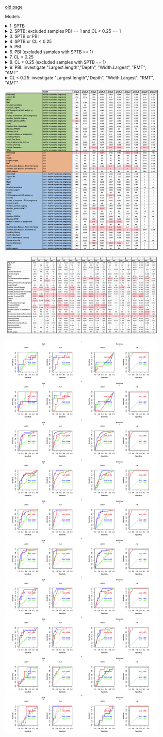 [old page](old.md)

Models
<details>
  <summary>1. SPTB</summary>
  <br> were excluded "Pyrexia.in.labour.or.postpartum","FDCS.pregnancy.birth.weight..g.", "Uterine.Extensions", "Cervical.lacerations" (a lot of NA for SPTB)
  <br>
  <pre>
| model                              | N   | cases | controls | features                                                                                                                                                                                                                                                                                                                                                                                                                                                                                                                                                                                                                                    | number |
|------------------------------------|-----|-------|----------|---------------------------------------------------------------------------------------------------------------------------------------------------------------------------------------------------------------------------------------------------------------------------------------------------------------------------------------------------------------------------------------------------------------------------------------------------------------------------------------------------------------------------------------------------------------------------------------------------------------------------------------------|--------|
| scar + mather + previous pregnancy | 166 | 8     | 158      | White, Black, South.East.Asian, Others, Smoking.History, Previous.SPTB, Previous.PPROM,  Previous.late.miscarriage, Cervical.Surgery, Uterine.anomaly, History.of.recurrent.UTI.in.pregnancy,  Trial.of.intrumental.delivery, BMI, Age.at.del, Gravida, Parity, number_Previous.SPTB, number_Previous.PPROM,  number_Previous.late.miscarriage, number_Cervical.Surgery, number_previous.FDCS,  Shortest.scar.distance.to.internal.os, Shortest.scar.distance.from.internal.os                                                                                                                                                              | 1      |
| mather + previous pregnancy        | 180 | 8     | 172      | White, Black, South.East.Asian, Others, Smoking.History, Previous.SPTB, Previous.PPROM,  Previous.late.miscarriage, Cervical.Surgery, Uterine.anomaly, History.of.recurrent.UTI.in.pregnancy,  Trial.of.intrumental.delivery, BMI, Age.at.del, Gravida, Parity, number_Previous.SPTB, number_Previous.PPROM,  number_Previous.late.miscarriage, number_Cervical.Surgery, number_previous.FDCS                                                                                                                                                                                                                                               | 1      |
| scar                               | 177 | 8     | 169      | Shortest.scar.distance.to.internal.os, Shortest.scar.distance.from.internal.os                                                                                                                                                                                                                                                                                                                                                                                                                                                                                                                                                              | 1      |
  </pre>
</details>

<details>
  <summary>2. SPTB: excluded samples PBI == 1 and CL < 0.25 == 1 </summary>
  <br> were excluded "Pyrexia.in.labour.or.postpartum","FDCS.pregnancy.birth.weight..g.", "Uterine.Extensions", "Cervical.lacerations" (a lot of NA for SPTB)
  <br>
  <pre>
| model                              | N   | cases | controls | features                                                                                                                                                                                                                                                                                                                                                                                                                                                                                                                                                                                                                                    | number |
|------------------------------------|-----|-------|----------|---------------------------------------------------------------------------------------------------------------------------------------------------------------------------------------------------------------------------------------------------------------------------------------------------------------------------------------------------------------------------------------------------------------------------------------------------------------------------------------------------------------------------------------------------------------------------------------------------------------------------------------------|--------|
| scar + mather + previous pregnancy | 145 | 6     | 139      | White, Black, South.East.Asian, Others, Smoking.History, Previous.SPTB, Previous.PPROM,  Previous.late.miscarriage, Cervical.Surgery, Uterine.anomaly, History.of.recurrent.UTI.in.pregnancy,  Trial.of.intrumental.delivery, BMI, Age.at.del, Gravida, Parity, number_Previous.SPTB, number_Previous.PPROM,  number_Previous.late.miscarriage, number_Cervical.Surgery, number_previous.FDCS,  Shortest.scar.distance.to.internal.os, Shortest.scar.distance.from.internal.os                                                                                                                                                              | 2      |
| mather + previous pregnancy        | 157 | 6     | 151      | White, Black, South.East.Asian, Others, Smoking.History, Previous.SPTB, Previous.PPROM,  Previous.late.miscarriage, Cervical.Surgery, Uterine.anomaly, History.of.recurrent.UTI.in.pregnancy,  Trial.of.intrumental.delivery, BMI, Age.at.del, Gravida, Parity, number_Previous.SPTB, number_Previous.PPROM,  number_Previous.late.miscarriage, number_Cervical.Surgery, number_previous.FDCS                                                                                                                                                                                                                                               | 2      |
| scar                               | 153 | 6     | 147      | Shortest.scar.distance.to.internal.os, Shortest.scar.distance.from.internal.os                                                                                                                                                                                                                                                                                                                                                                                                                                                                                                                                                              | 2      |
  </pre>
</details>
<details>
  <summary>3. SPTB or PBI</summary>
  <br> (the same as the previous one)
  <br>
  <pre>
| model                              | N   | cases | controls | features                                                                                                                                                                                                                                                                                                                                                                                                                                                                                                                                                                                                                                    | number |
|------------------------------------|-----|-------|----------|---------------------------------------------------------------------------------------------------------------------------------------------------------------------------------------------------------------------------------------------------------------------------------------------------------------------------------------------------------------------------------------------------------------------------------------------------------------------------------------------------------------------------------------------------------------------------------------------------------------------------------------------|--------|
| scar + mather + previous pregnancy | 144 | 22    | 122      | White, Black, South.East.Asian, Others, Smoking.History, Previous.SPTB, Previous.PPROM,  Previous.late.miscarriage, Cervical.Surgery, Uterine.anomaly, History.of.recurrent.UTI.in.pregnancy,  Trial.of.intrumental.delivery, Uterine.Extensions, Cervical.lacerations, Pyrexia.in.labour.or.postpartum,  BMI, Age.at.del, Gravida, Parity, number_Previous.SPTB, number_Previous.PPROM, number_Previous.late.miscarriage,  number_Cervical.Surgery, number_previous.FDCS, FDCS.pregnancy.birth.weight..g.,  Shortest.scar.distance.to.internal.os, Shortest.scar.distance.from.internal.os                                                 | 3      |
| mather + previous pregnancy        | 155 | 23    | 132      | White, Black, South.East.Asian, Others, Smoking.History, Previous.SPTB, Previous.PPROM,  Previous.late.miscarriage, Cervical.Surgery, Uterine.anomaly, History.of.recurrent.UTI.in.pregnancy,  Trial.of.intrumental.delivery, Uterine.Extensions, Cervical.lacerations, Pyrexia.in.labour.or.postpartum,  BMI, Age.at.del, Gravida, Parity, number_Previous.SPTB, number_Previous.PPROM, number_Previous.late.miscarriage,  number_Cervical.Surgery, number_previous.FDCS, FDCS.pregnancy.birth.weight..g.                                                                                                                                  | 3      |
| scar                               | 177 | 29    | 148      | Shortest.scar.distance.to.internal.os, Shortest.scar.distance.from.internal.os                                                                                                                                                                                                                                                                                                                                                                                                                                                                                                                                                              | 3      |
  </pre>
</details>
<details>
  <summary>4. SPTB or CL < 0.25</summary>
  <br> (the same as the previous one)
  <br>
  <pre>
| model                              | N   | cases | controls | features                                                                                                                                                                                                                                                                                                                                                                                                                                                                                                                                                                                                                                    | number |
|------------------------------------|-----|-------|----------|---------------------------------------------------------------------------------------------------------------------------------------------------------------------------------------------------------------------------------------------------------------------------------------------------------------------------------------------------------------------------------------------------------------------------------------------------------------------------------------------------------------------------------------------------------------------------------------------------------------------------------------------|--------|
| scar + mather + previous pregnancy | 144 | 19    | 125      | White, Black, South.East.Asian, Others, Smoking.History, Previous.SPTB, Previous.PPROM,  Previous.late.miscarriage, Cervical.Surgery, Uterine.anomaly, History.of.recurrent.UTI.in.pregnancy,  Trial.of.intrumental.delivery, Uterine.Extensions, Cervical.lacerations, Pyrexia.in.labour.or.postpartum,  BMI, Age.at.del, Gravida, Parity, number_Previous.SPTB, number_Previous.PPROM, number_Previous.late.miscarriage,  number_Cervical.Surgery, number_previous.FDCS, FDCS.pregnancy.birth.weight..g.,  Shortest.scar.distance.to.internal.os, Shortest.scar.distance.from.internal.os                                                 | 4      |
| mather + previous pregnancy        | 155 | 20    | 135      | White, Black, South.East.Asian, Others, Smoking.History, Previous.SPTB, Previous.PPROM,  Previous.late.miscarriage, Cervical.Surgery, Uterine.anomaly, History.of.recurrent.UTI.in.pregnancy,  Trial.of.intrumental.delivery, Uterine.Extensions, Cervical.lacerations, Pyrexia.in.labour.or.postpartum,  BMI, Age.at.del, Gravida, Parity, number_Previous.SPTB, number_Previous.PPROM, number_Previous.late.miscarriage,  number_Cervical.Surgery, number_previous.FDCS, FDCS.pregnancy.birth.weight..g.                                                                                                                                  | 4      |
| scar                               | 177 | 25    | 152      | Shortest.scar.distance.to.internal.os, Shortest.scar.distance.from.internal.os                                                                                                                                                                                                                                                                                                                                                                                                                                                                                                                                                              | 4      |
  </pre>
</details>
<details>
  <summary>5. PBI</summary>
  <br> (the same as the previous one)
  <br>
  <pre>
| model                              | N   | cases | controls | features                                                                                                                                                                                                                                                                                                                                                                                                                                                                                                                                                                                                                                    | number |
|------------------------------------|-----|-------|----------|---------------------------------------------------------------------------------------------------------------------------------------------------------------------------------------------------------------------------------------------------------------------------------------------------------------------------------------------------------------------------------------------------------------------------------------------------------------------------------------------------------------------------------------------------------------------------------------------------------------------------------------------|--------|
| scar + mather + previous pregnancy | 144 | 20    | 124      | White, Black, South.East.Asian, Others, Smoking.History, Previous.SPTB, Previous.PPROM,  Previous.late.miscarriage, Cervical.Surgery, Uterine.anomaly, History.of.recurrent.UTI.in.pregnancy,  Trial.of.intrumental.delivery, Uterine.Extensions, Cervical.lacerations, Pyrexia.in.labour.or.postpartum,  BMI, Age.at.del, Gravida, Parity, number_Previous.SPTB, number_Previous.PPROM, number_Previous.late.miscarriage,  number_Cervical.Surgery, number_previous.FDCS, FDCS.pregnancy.birth.weight..g.,  Shortest.scar.distance.to.internal.os, Shortest.scar.distance.from.internal.os                                                 | 5      |
| mather + previous pregnancy        | 155 | 21    | 134      | White, Black, South.East.Asian, Others, Smoking.History, Previous.SPTB, Previous.PPROM,  Previous.late.miscarriage, Cervical.Surgery, Uterine.anomaly, History.of.recurrent.UTI.in.pregnancy,  Trial.of.intrumental.delivery, Uterine.Extensions, Cervical.lacerations, Pyrexia.in.labour.or.postpartum,  BMI, Age.at.del, Gravida, Parity, number_Previous.SPTB, number_Previous.PPROM, number_Previous.late.miscarriage,  number_Cervical.Surgery, number_previous.FDCS, FDCS.pregnancy.birth.weight..g.                                                                                                                                  | 5      |
| scar                               | 177 | 23    | 154      | Shortest.scar.distance.to.internal.os, Shortest.scar.distance.from.internal.os                                                                                                                                                                                                                                                                                                                                                                                                                                                                                                                                                              | 5      |
  </pre>
</details>
<details>
  <summary>6. PBI (excluded samples with SPTB == 1)</summary>
  <br> (the same as the previous one)
  <br>
  <pre>
| model                              | N   | cases | controls | features                                                                                                                                                                                                                                                                                                                                                                                                                                                                                                                                                                                                                                    | number |
|------------------------------------|-----|-------|----------|---------------------------------------------------------------------------------------------------------------------------------------------------------------------------------------------------------------------------------------------------------------------------------------------------------------------------------------------------------------------------------------------------------------------------------------------------------------------------------------------------------------------------------------------------------------------------------------------------------------------------------------------|--------|
| scar + mather + previous pregnancy | 140 | 18    | 122      | White, Black, South.East.Asian, Others, Smoking.History, Previous.SPTB, Previous.PPROM,  Previous.late.miscarriage, Cervical.Surgery, Uterine.anomaly, History.of.recurrent.UTI.in.pregnancy,  Trial.of.intrumental.delivery, Uterine.Extensions, Cervical.lacerations, Pyrexia.in.labour.or.postpartum,  BMI, Age.at.del, Gravida, Parity, number_Previous.SPTB, number_Previous.PPROM, number_Previous.late.miscarriage,  number_Cervical.Surgery, number_previous.FDCS, FDCS.pregnancy.birth.weight..g.,  Shortest.scar.distance.to.internal.os, Shortest.scar.distance.from.internal.os                                                 | 6      |
| mather + previous pregnancy        | 151 | 19    | 132      | White, Black, South.East.Asian, Others, Smoking.History, Previous.SPTB, Previous.PPROM,  Previous.late.miscarriage, Cervical.Surgery, Uterine.anomaly, History.of.recurrent.UTI.in.pregnancy,  Trial.of.intrumental.delivery, Uterine.Extensions, Cervical.lacerations, Pyrexia.in.labour.or.postpartum,  BMI, Age.at.del, Gravida, Parity, number_Previous.SPTB, number_Previous.PPROM, number_Previous.late.miscarriage,  number_Cervical.Surgery, number_previous.FDCS, FDCS.pregnancy.birth.weight..g.                                                                                                                                  | 6      |
| scar                               | 169 | 21    | 148      | Shortest.scar.distance.to.internal.os, Shortest.scar.distance.from.internal.os                                                                                                                                                                                                                                                                                                                                                                                                                                                                                                                                                              | 6      |
  </pre>
</details>
<details>
  <summary>7. CL < 0.25</summary>
  <br> (the same as the previous one)
  <br>
  <pre>
| model                              | N   | cases | controls | features                                                                                                                                                                                                                                                                                                                                                                                                                                                                                                                                                                                                                                    | number |
|------------------------------------|-----|-------|----------|---------------------------------------------------------------------------------------------------------------------------------------------------------------------------------------------------------------------------------------------------------------------------------------------------------------------------------------------------------------------------------------------------------------------------------------------------------------------------------------------------------------------------------------------------------------------------------------------------------------------------------------------|--------|
| scar + mather + previous pregnancy | 144 | 17    | 127      | White, Black, South.East.Asian, Others, Smoking.History, Previous.SPTB, Previous.PPROM,  Previous.late.miscarriage, Cervical.Surgery, Uterine.anomaly, History.of.recurrent.UTI.in.pregnancy,  Trial.of.intrumental.delivery, Uterine.Extensions, Cervical.lacerations, Pyrexia.in.labour.or.postpartum,  BMI, Age.at.del, Gravida, Parity, number_Previous.SPTB, number_Previous.PPROM, number_Previous.late.miscarriage,  number_Cervical.Surgery, number_previous.FDCS, FDCS.pregnancy.birth.weight..g.,  Shortest.scar.distance.to.internal.os, Shortest.scar.distance.from.internal.os                                                 | 7      |
| mather + previous pregnancy        | 155 | 18    | 137      | White, Black, South.East.Asian, Others, Smoking.History, Previous.SPTB, Previous.PPROM,  Previous.late.miscarriage, Cervical.Surgery, Uterine.anomaly, History.of.recurrent.UTI.in.pregnancy,  Trial.of.intrumental.delivery, Uterine.Extensions, Cervical.lacerations, Pyrexia.in.labour.or.postpartum,  BMI, Age.at.del, Gravida, Parity, number_Previous.SPTB, number_Previous.PPROM, number_Previous.late.miscarriage,  number_Cervical.Surgery, number_previous.FDCS, FDCS.pregnancy.birth.weight..g.                                                                                                                                  | 7      |
| scar                               | 177 | 19    | 158      | Shortest.scar.distance.to.internal.os, Shortest.scar.distance.from.internal.os                                                                                                                                                                                                                                                                                                                                                                                                                                                                                                                                                              | 7      |

  </pre>
</details>
<details>
  <summary>8. CL < 0.25 (excluded samples with SPTB == 1) </summary>
  <br> (the same as the previous one)
  <br>
  <pre>
| model                              | N   | cases | controls | features                                                                                                                                                                                                                                                                                                                                                                                                                                                                                                                                                                                                                                    | number |
|------------------------------------|-----|-------|----------|---------------------------------------------------------------------------------------------------------------------------------------------------------------------------------------------------------------------------------------------------------------------------------------------------------------------------------------------------------------------------------------------------------------------------------------------------------------------------------------------------------------------------------------------------------------------------------------------------------------------------------------------|--------|
| scar + mather + previous pregnancy | 140 | 15    | 125      | White, Black, South.East.Asian, Others, Smoking.History, Previous.SPTB, Previous.PPROM,  Previous.late.miscarriage, Cervical.Surgery, Uterine.anomaly, History.of.recurrent.UTI.in.pregnancy,  Trial.of.intrumental.delivery, Uterine.Extensions, Cervical.lacerations, Pyrexia.in.labour.or.postpartum,  BMI, Age.at.del, Gravida, Parity, number_Previous.SPTB, number_Previous.PPROM, number_Previous.late.miscarriage,  number_Cervical.Surgery, number_previous.FDCS, FDCS.pregnancy.birth.weight..g.,  Shortest.scar.distance.to.internal.os, Shortest.scar.distance.from.internal.os                                                 | 8      |
| mather + previous pregnancy        | 151 | 16    | 135      | White, Black, South.East.Asian, Others, Smoking.History, Previous.SPTB, Previous.PPROM,  Previous.late.miscarriage, Cervical.Surgery, Uterine.anomaly, History.of.recurrent.UTI.in.pregnancy,  Trial.of.intrumental.delivery, Uterine.Extensions, Cervical.lacerations, Pyrexia.in.labour.or.postpartum,  BMI, Age.at.del, Gravida, Parity, number_Previous.SPTB, number_Previous.PPROM, number_Previous.late.miscarriage,  number_Cervical.Surgery, number_previous.FDCS, FDCS.pregnancy.birth.weight..g.                                                                                                                                  | 8      |
| scar                               | 169 | 17    | 152      | Shortest.scar.distance.to.internal.os, Shortest.scar.distance.from.internal.os                                                                                                                                                                                                                                                                                                                                                                                                                                                                                                                                                              | 8      |
  </pre>
</details>
<details>
  <summary>9: PBI: investigate "Largest.length","Depth", "Width.Largest", "RMT", "AMT"</summary>
  <br> (the same as the previous one)
  <br>
  <pre>
| model                              | N   | cases | controls | features                                                                                                                                                                                                                                                                                                                                                                                                                                                                                                                                                                                                                                    | number |
|------------------------------------|-----|-------|----------|---------------------------------------------------------------------------------------------------------------------------------------------------------------------------------------------------------------------------------------------------------------------------------------------------------------------------------------------------------------------------------------------------------------------------------------------------------------------------------------------------------------------------------------------------------------------------------------------------------------------------------------------|--------|
| scar + mather + previous pregnancy | 44  | 9    | 35      | White, Black, South.East.Asian, Others, Smoking.History, Previous.SPTB, Previous.PPROM,  Previous.late.miscarriage, Cervical.Surgery, Uterine.anomaly, History.of.recurrent.UTI.in.pregnancy,  Trial.of.intrumental.delivery, Uterine.Extensions, Cervical.lacerations, Pyrexia.in.labour.or.postpartum,  BMI, Age.at.del, Gravida, Parity, number_Previous.SPTB, number_Previous.PPROM, number_Previous.late.miscarriage,  number_Cervical.Surgery, number_previous.FDCS, FDCS.pregnancy.birth.weight..g.,  Shortest.scar.distance.to.internal.os, Largest.length, Depth, Width.Largest, RMT, AMT, Shortest.scar.distance.from.internal.os | 9      |
| mather + previous pregnancy        | 155 | 21   | 134     | White, Black, South.East.Asian, Others, Smoking.History, Previous.SPTB, Previous.PPROM,  Previous.late.miscarriage, Cervical.Surgery, Uterine.anomaly, History.of.recurrent.UTI.in.pregnancy,  Trial.of.intrumental.delivery, Uterine.Extensions, Cervical.lacerations, Pyrexia.in.labour.or.postpartum,  BMI, Age.at.del, Gravida, Parity, number_Previous.SPTB, number_Previous.PPROM, number_Previous.late.miscarriage,  number_Cervical.Surgery, number_previous.FDCS, FDCS.pregnancy.birth.weight..g.                                                                                                                                  | 9      |
| scar                               | 45  | 9    | 36      | Shortest.scar.distance.to.internal.os, Largest.length, Depth, Width.Largest, RMT, AMT, Shortest.scar.distance.from.internal.os                                                                                                                                                                                                                                                                                                                                                                                                                                                                                                              | 9      |
  </pre>
</details>
<details>
  <summary>CL < 0.25: investigate "Largest.length","Depth", "Width.Largest", "RMT", "AMT"	</summary>
  <br> (the same as the previous one)
  <br>
  <pre>
| model                              | N   | cases | controls | features                                                                                                                                                                                                                                                                                                                                                                                                                                                                                                                                                                                                                                    | number |
|------------------------------------|-----|-------|----------|---------------------------------------------------------------------------------------------------------------------------------------------------------------------------------------------------------------------------------------------------------------------------------------------------------------------------------------------------------------------------------------------------------------------------------------------------------------------------------------------------------------------------------------------------------------------------------------------------------------------------------------------|--------|
| scar + mather + previous pregnancy | 44  | 8    | 36      | White, Black, South.East.Asian, Others, Smoking.History, Previous.SPTB, Previous.PPROM,  Previous.late.miscarriage, Cervical.Surgery, Uterine.anomaly, History.of.recurrent.UTI.in.pregnancy,  Trial.of.intrumental.delivery, Uterine.Extensions, Cervical.lacerations, Pyrexia.in.labour.or.postpartum,  BMI, Age.at.del, Gravida, Parity, number_Previous.SPTB, number_Previous.PPROM, number_Previous.late.miscarriage,  number_Cervical.Surgery, number_previous.FDCS, FDCS.pregnancy.birth.weight..g.,  Shortest.scar.distance.to.internal.os, Largest.length, Depth, Width.Largest, RMT, AMT, Shortest.scar.distance.from.internal.os | 10     |
| mather + previous pregnancy        | 155 | 18   | 137     | White, Black, South.East.Asian, Others, Smoking.History, Previous.SPTB, Previous.PPROM,  Previous.late.miscarriage, Cervical.Surgery, Uterine.anomaly, History.of.recurrent.UTI.in.pregnancy,  Trial.of.intrumental.delivery, Uterine.Extensions, Cervical.lacerations, Pyrexia.in.labour.or.postpartum,  BMI, Age.at.del, Gravida, Parity, number_Previous.SPTB, number_Previous.PPROM, number_Previous.late.miscarriage,  number_Cervical.Surgery, number_previous.FDCS, FDCS.pregnancy.birth.weight..g.                                                                                                                                  | 10     |
| scar                               | 45  | 8    | 37      | Shortest.scar.distance.to.internal.os, Largest.length, Depth, Width.Largest, RMT, AMT,  Shortest.scar.distance.from.internal.os                                                                                                                                                                                                                                                                                                                                                                                                                                                                                                             | 10     |

  </pre>
</details>





![Image](./data/multiparam_glm.png)

![Image](./data/one_param_tests.png)

![Image](./data/1common.png)
![Image](./data/2common.png)
![Image](./data/3common.png)
![Image](./data/4common.png)
![Image](./data/5common.png)
![Image](./data/6common.png)
![Image](./data/7common.png)
![Image](./data/8common.png)
![Image](./data/9common.png)
![Image](./data/10common.png)



